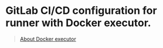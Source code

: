 # GitLab CI/CD configuration for runner with Docker executor.  
> [About Docker executor](https://docs.gitlab.com/runner/executors/docker.html)  